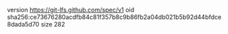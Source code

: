 version https://git-lfs.github.com/spec/v1
oid sha256:ce73676280acdfb84c81f357b8c9b86fb2a04db021b5b92d44bfdce8dada5d70
size 282
